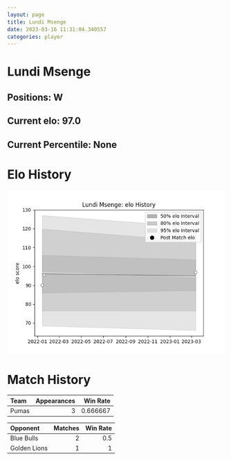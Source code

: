 ```yaml
---  
layout: page  
title: Lundi Msenge  
date: 2023-03-16 11:31:04.340557  
categories: player  
---
```

# Lundi Msenge

## Positions: W

## Current elo: 97.0

## Current Percentile: None

# Elo History


![elo history](history_LundiMsenge.png)
# Match History


| Team   |   Appearances |   Win Rate |
|:-------|--------------:|-----------:|
| Pumas  |             3 |   0.666667 |

| Opponent     |   Matches |   Win Rate |
|:-------------|----------:|-----------:|
| Blue Bulls   |         2 |        0.5 |
| Golden Lions |         1 |        1   |